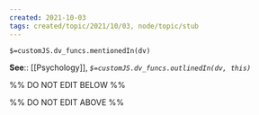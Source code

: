 ```yaml
---
created: 2021-10-03
tags: created/topic/2021/10/03, node/topic/stub
---
```

`$=customJS.dv_funcs.mentionedIn(dv)`


**See**:: [[Psychology]],
*`$=customJS.dv_funcs.outlinedIn(dv, this)`*

%% DO NOT EDIT BELOW %%

%% DO NOT EDIT ABOVE %%
